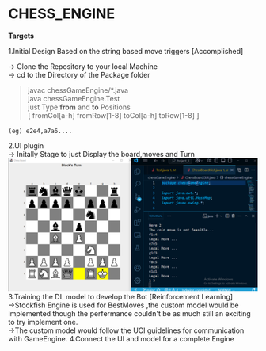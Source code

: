 # CHESS_ENGINE

**Targets**

1.Initial Design Based on the string based move triggers [Accomplished]

-> Clone the Repository to your local Machine <br>
-> cd to the Directory of the Package folder <br>

> javac chessGameEngine/\*.java <br>
> java chessGameEngine.Test <br>
> just Type **from** and **to** Positions<br> [ fromCol[a-h] fromRow[1-8] toCol[a-h] toRow[1-8] ]<br>

    (eg) e2e4,a7a6....

2.UI plugin <br>
-> Initally Stage to just Display the board,moves and Turn<br>
![GUI](Game_Visual_Stage2.png)
3.Training the DL model to develop the Bot [Reinforcement Learning]<br>
->Stockfish Engine is used for BestMoves ,the custom model would be implemented though the perfermance couldn't be as much still an exciting to try implement one.<br>
->The custom model would follow the UCI guidelines for communication with GameEngine.
4.Connect the UI and model for a complete Engine
